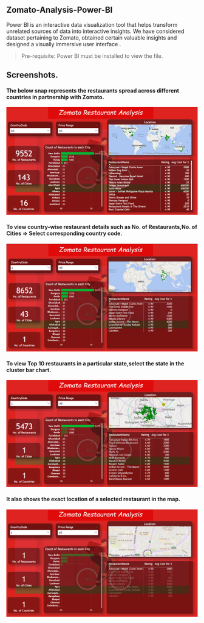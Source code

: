 ## Zomato-Analysis-Power-BI

Power BI is an interactive data visualization tool that helps transform unrelated sources of data into interactive insights. We have considered dataset pertaining to Zomato, obtained certain valuable insights and designed a visually immersive user interface .


>Pre-requisite: Power BI must be installed to view the file.


## Screenshots.


#### The below snap represents the restaurants spread across different countries in partnership with Zomato.
![All Country](https://github.com/aravintharaj-s/Zomato-Analysis-Power-BI/blob/main/img/Countries.png)


#### To view country-wise restaurant details such as No. of Restaurants,No. of Cities => Select corresponding country code.
![Indian Restaurants](https://github.com/aravintharaj-s/Zomato-Analysis-Power-BI/blob/main/img/India-restaurants.png)

#### To view Top 10 restaurants in a particular state,select the state in the cluster bar chart.
![Top 10 Delhi](https://github.com/aravintharaj-s/Zomato-Analysis-Power-BI/blob/main/img/Delhi.png)

#### It also shows the exact location of a selected restaurant in the map.
![Map](https://github.com/aravintharaj-s/Zomato-Analysis-Power-BI/blob/main/img/Location.png)


